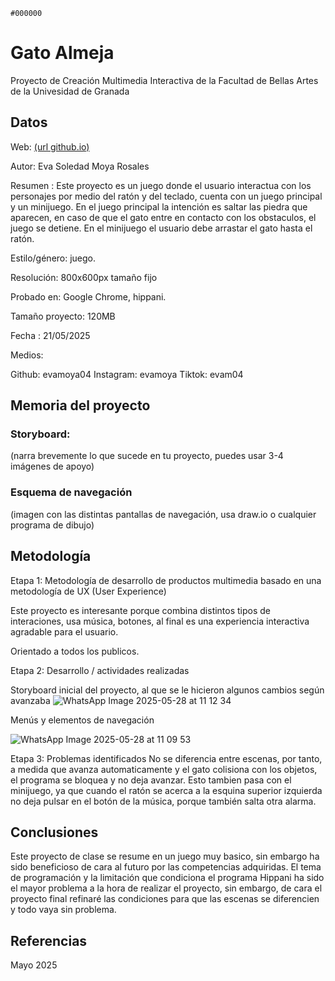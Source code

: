 `#000000`
# Gato Almeja
Proyecto de Creación Multimedia Interactiva de la Facultad de Bellas Artes de la Univesidad de Granada

## Datos
Web: [(url github.io)](https://evamoya04.github.io/esmr0003.github.io/)

Autor: Eva Soledad Moya Rosales

Resumen : Este proyecto es un juego donde el usuario interactua con los personajes por medio del ratón y del teclado, cuenta con un juego principal y un minijuego. En el juego principal la intención es saltar las piedra que aparecen, en caso de que el gato entre en contacto con los obstaculos, el juego se detiene. En el minijuego el usuario debe arrastar el gato hasta el ratón. 

Estilo/género: juego.

Resolución: 800x600px tamaño fijo 

Probado en: Google Chrome, hippani.

Tamaño proyecto: 120MB

Fecha : 21/05/2025

Medios:

Github: evamoya04
Instagram: evamoya
Tiktok: evam04

##  Memoria del proyecto
###  Storyboard:
(narra brevemente lo que sucede en tu proyecto, puedes usar 3-4 imágenes de apoyo)

###  Esquema de navegación
(imagen con las distintas pantallas de navegación, usa draw.io o cualquier programa de dibujo)

## Metodología

Etapa 1: Metodología de desarrollo de productos multimedia basado en una metodología de UX (User Experience)

Este proyecto es interesante porque combina distintos tipos de interaciones, usa música, botones, al final es una experiencia interactiva agradable para el usuario. 

Orientado a todos los publicos.

Etapa 2: Desarrollo / actividades realizadas

Storyboard inicial del proyecto, al que se le hicieron algunos cambios según avanzaba 
![WhatsApp Image 2025-05-28 at 11 12 34](https://github.com/user-attachments/assets/2e271037-1feb-4765-a0d6-225eb3eacee8)

Menús y elementos de navegación 

![WhatsApp Image 2025-05-28 at 11 09 53](https://github.com/user-attachments/assets/a05aba5a-4003-4c42-98f6-12e919741a04)

Etapa 3: Problemas identificados
No se diferencia entre escenas, por tanto, a medida que avanza automaticamente y el gato colisiona con los objetos, el programa se bloquea y no deja avanzar. Esto tambien pasa con el minijuego, ya que cuando el ratón se acerca a la esquina superior izquierda no deja pulsar en el botón de la música, porque también salta otra alarma. 

##  Conclusiones
  Este proyecto de clase se resume en un juego muy basico, sin embargo ha sido beneficioso de cara al futuro por las competencias adquiridas. El tema de programación y la limitación que condiciona el programa Hippani ha sido el mayor problema a la hora de realizar el proyecto, sin embargo, de cara el proyecto final refinaré las condiciones para que las escenas se diferencien y todo vaya sin problema. 

##  Referencias

Mayo 2025
